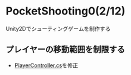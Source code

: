 # PocketShooting0(2/12)

Unity2Dでシューティングゲームを制作する

## プレイヤーの移動範囲を制限する
- [PlayerController.cs](https://github.com/mrgarita/PocketShooting0/blob/player_move_range/PlayerController.cs)を修正

